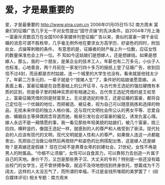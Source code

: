 # 爱，才是最重要的

爱，才是最重要的
http://www.sina.com.cn 2006年01月05日15:52 南方周末
富豪们的征婚广告几乎无一不对女性提出“固守贞操”的先决条件。自2004年7月上海一富豪斥资数百万在全国100多家媒体刊登征婚广告以来，类似的富豪一掷千金征婚的消息可谓不胜枚举，几乎毫无例外地在要求女方高学历、好姿色的同时，附加处女、贞操等刺眼的条件。
有意思的是，征婚者的财产每上升一位数，应征女性的数量保准也会上升一位。不
知如今这姑娘们是想嫁人，还是想嫁钱。如果是想嫁人，那么，我的一个朋友，是某企业的技术工人，年薪也有二万多元，小伙子人也标准，心地善良，两个月前在一家发行四十多万的报纸上登了征婚广告，收到回信不过4封，而且都是农村姑娘，连一个城里的大学生也没有。看来就是他钱太少了。年薪二万多元的，一辈子就是个“按揭人生”了，条件好的姑娘谁愿意嫁。
从表面上看，富豪征婚是在自愿基础上的公开征寻，与古代帝王选妃的强拉硬拽有本质的区别，但是骨子里的精神实质却有相通之处。古代帝王选妃凭借的是王权至上，富豪征婚凭借的则是财富至上。无论是选妃的帝王，还是征婚的富豪，都将自己定位在一个优越的地位，而把被选、被征者，视为自己可以随意挑拣和选择的物品，无视未来伴侣的独立人格价值。这与现代文明社会所公认的男女平等、恋爱自由、婚姻自主等择偶观念背道而驰，极易引发社会对富豪的偏见，诱发仇富心理。
嫁人永远不是一厢情愿的事，我一看见那些年轻美貌的姑娘们，被几个富豪，挑三捡四，横秤竖约，像国王选妃一样，就感到的人的尊严和人格受到了亵渎。现代社会的人应该有现代的文明，现代文明就是人性和人的尊严。如果做人连这一点都能舍出，先把自己当做公母然后再按财产和姿色的比例搭配出售，这是嫁人还是嫁物？是真嫁还是假嫁？
现在已经不是男尊女卑的封建社会，21世纪，女性不再是男人的附属品。“巾帼不让须眉”，女性可以自食其力，可以靠努力去创造一片属于自己的天地。身价千万，又岂是那些男子汉、大丈夫的专利？特别是一些还没有踏出校门的女学生，还不曾拼搏争取，就迫不及待地想找到终身依托，想着成为千万阔太，这样的人太没志气了，而所谓的幸福，不过是金钱所堆砌的美梦罢了！
(综合媒体评论)
相关专题：南方周末 

